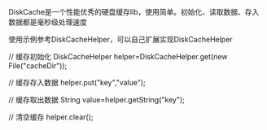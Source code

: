 DiskCache是一个性能优秀的硬盘缓存lib，使用简单。初始化、读取数据、存入数据都是毫秒级处理速度

使用示例参考DiskCacheHelper，可以自己扩展实现DiskCacheHelper

// 缓存初始化
DiskCacheHelper helper=DiskCacheHelper.get(new File("cacheDir"));

// 缓存存入数据
helper.put("key","value");

// 缓存取出数据
String value=helper.getString("key");

// 清空缓存
helper.clear();

